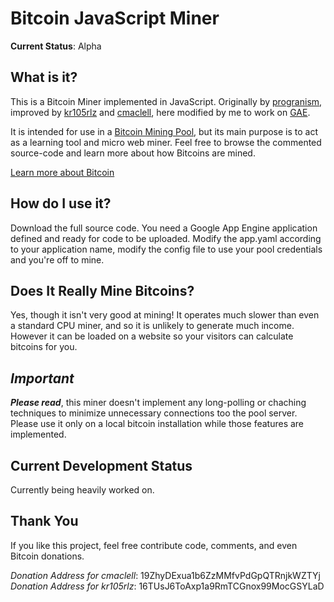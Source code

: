 Bitcoin JavaScript Miner
========================

**Current Status**: Alpha


What is it?
-----------

This is a Bitcoin Miner implemented in JavaScript. 
Originally by [progranism](https://github.com/progranism/Bitcoin-JavaScript-Miner), improved by [kr105rlz](https://github.com/kr105rlz)
and [cmaclell](https://github.com/cmaclell/Bitcoin-JavaScript-Miner), here modified by me to work on [GAE](http://appengine.google.com).

It is intended for use
in a [Bitcoin Mining Pool](https://en.bitcoin.it/wiki/Pooled_mining), but
its main purpose is to act as a learning tool and micro web miner. Feel free to browse the commented source-code
and learn more about how Bitcoins are mined.

[Learn more about Bitcoin](http://www.bitcoin.org/ "Bitcoin")


How do I use it?
----------------

Download the full source code. You need a Google App Engine application defined and ready for code to be uploaded.
Modify the app.yaml according to your application name, modify the config file to use your pool credentials and you're off to mine.



Does It Really Mine Bitcoins?
-----------------------------

Yes, though it isn't very good at mining! It operates much slower
than even a standard CPU miner, and so it is unlikely to generate much income. However it can be loaded on a website so your visitors can calculate bitcoins for you.


***Important***
---------------

***Please read***, this miner doesn't implement any long-polling or chaching techniques to minimize unnecessary connections too the pool server.
Please use it only on a local bitcoin installation while those features are implemented.


Current Development Status
--------------------------

Currently being heavily worked on.


Thank You
---------

If you like this project, feel free contribute code, comments, and even Bitcoin donations.

*Donation Address for cmaclell*: 19ZhyDExua1b6ZzMMfvPdGpQTRnjkWZTYj
*Donation Address for kr105rlz*: 16TUsJ6ToAxp1a9RmTCGnox99MocGSYLaD

